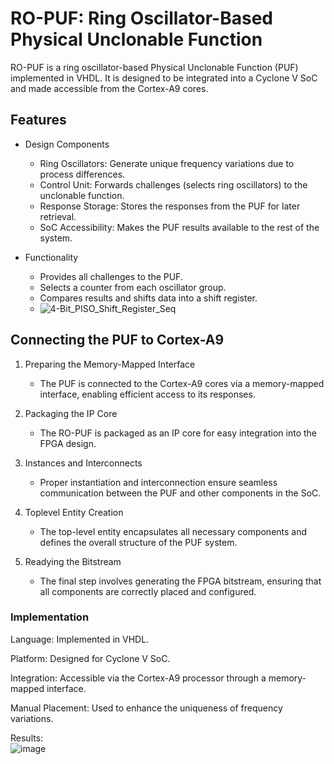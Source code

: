 # **RO-PUF: Ring Oscillator-Based Physical Unclonable Function**

RO-PUF is a ring oscillator-based Physical Unclonable Function (PUF) implemented in VHDL. It is designed to be integrated into a Cyclone V SoC and made accessible from the Cortex-A9 cores. 

## Features
* Design Components
  * Ring Oscillators: Generate unique frequency variations due to process differences.
  * Control Unit: Forwards challenges (selects ring oscillators) to the unclonable function.
  * Response Storage: Stores the responses from the PUF for later retrieval.
  * SoC Accessibility: Makes the PUF results available to the rest of the system.


* Functionality
  * Provides all challenges to the PUF.
  * Selects a counter from each oscillator group.
  * Compares results and shifts data into a shift register.
  * ![4-Bit_PISO_Shift_Register_Seq](https://github.com/user-attachments/assets/c23a18c2-a600-4f89-9094-11bf42cf435f)
      
##  Connecting the PUF to Cortex-A9

1. Preparing the Memory-Mapped Interface

    * The PUF is connected to the Cortex-A9 cores via a memory-mapped interface, enabling efficient access to its responses.

2. Packaging the IP Core

    * The RO-PUF is packaged as an IP core for easy integration into the FPGA design.

3. Instances and Interconnects

    * Proper instantiation and interconnection ensure seamless communication between the PUF and other components in the SoC.

4. Toplevel Entity Creation

    * The top-level entity encapsulates all necessary components and defines the overall structure of the PUF system.

5. Readying the Bitstream

    * The final step involves generating the FPGA bitstream, ensuring that all components are correctly placed and configured.

### Implementation

Language: Implemented in VHDL.

Platform: Designed for Cyclone V SoC.

Integration: Accessible via the Cortex-A9 processor through a memory-mapped interface.

Manual Placement: Used to enhance the uniqueness of frequency variations.

Results:\
![image](https://github.com/user-attachments/assets/b3c254a9-1f28-4cca-8de1-7930c670eeaa)
